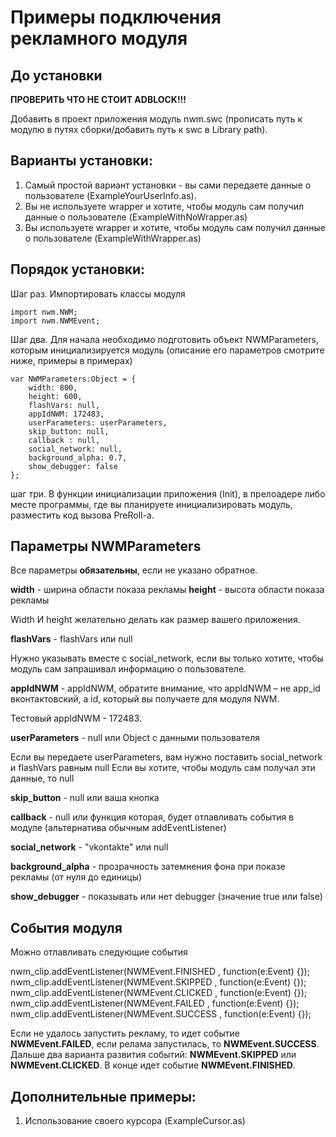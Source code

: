 # Примеры подключения рекламного модуля

## До установки

**ПРОВЕРИТЬ ЧТО НЕ СТОИТ ADBLOCK!!!**

Добавить в проект приложения модуль nwm.swc (прописать путь к модулю в путях сборки/добавить путь к swc в Library path).

## Варианты установки:

1. Самый простой вариант установки - вы сами передаете данные о пользователе (ExampleYourUserInfo.as).
2. Вы не используете wrapper и хотите, чтобы модуль сам получил данные о пользователе (ExampleWithNoWrapper.as)
3. Вы используете wrapper и хотите, чтобы модуль сам получил данные о пользователе (ExampleWithWrapper.as) 

## Порядок установки:

Шаг раз. Импортировать классы модуля
	
    import nwm.NWM;
    import nwm.NWMEvent;

Шаг два. Для начала необходимо подготовить объект NWMParameters, которым инициализируется модуль (описание его параметров смотрите ниже, примеры в примерах)

    var NWMParameters:Object = {
        width: 800,
        height: 600,
        flashVars: null,
        appIdNWM: 172483,
        userParameters: userParameters,
        skip_button: null,
        callback : null,
        social_network: null,
        background_alpha: 0.7,
        show_debugger: false
    };


шаг три. В функции инициализации приложения (Init), в прелоадере либо месте программы, где вы планируете инициализировать модуль, разместить код вызова PreRoll-a. 


## Параметры NWMParameters

Все параметры __обязательны__, если не указано обратное.

**width** - ширина области показа рекламы
**height** - высота области показа рекламы

Width И height желательно делать как размер вашего приложения.

**flashVars** - flashVars или null

Нужно указывать вместе с social_network, если вы только хотите, чтобы модуль сам запрашивал информацию о пользователе.

**appIdNWM** - appIdNWM, обратите внимание, что appIdNWM – не app_id вконтактовский, а id, который вы получаете для модуля NWM.

Тестовый appIdNWM - 172483.

**userParameters** - null или Object с данными пользователя

Если вы передаете userParameters, вам нужно поставить social_network и flashVars равным null
Если вы хотите, чтобы модуль сам получал эти данные, то null

**skip_button** - null или ваша кнопка

**callback** - null или функция которая, будет отлавливать события в модуле (альтернатива обычным addEventListener)

**social_network** - "vkontakte" или null
 
**background_alpha** - прозрачность затемнения фона при показе рекламы (от нуля до единицы)

**show_debugger** - показывать или нет debugger (значение true или false)

## События модуля

Можно отлавливать следующие события

nwm_clip.addEventListener(NWMEvent.FINISHED , function(e:Event) {});
nwm_clip.addEventListener(NWMEvent.SKIPPED , function(e:Event) {});
nwm_clip.addEventListener(NWMEvent.CLICKED , function(e:Event) {});
nwm_clip.addEventListener(NWMEvent.FAILED , function(e:Event) {});
nwm_clip.addEventListener(NWMEvent.SUCCESS , function(e:Event) {});

Если не удалось запустить рекламу, то идет событие **NWMEvent.FAILED**, если релама запустилась, то **NWMEvent.SUCCESS**.
Дальше два варианта развития событий: **NWMEvent.SKIPPED** или **NWMEvent.CLICKED**. 
В конце идет событие **NWMEvent.FINISHED**.

## Дополнительные примеры:

1. Использование своего курсора (ExampleCursor.as)

